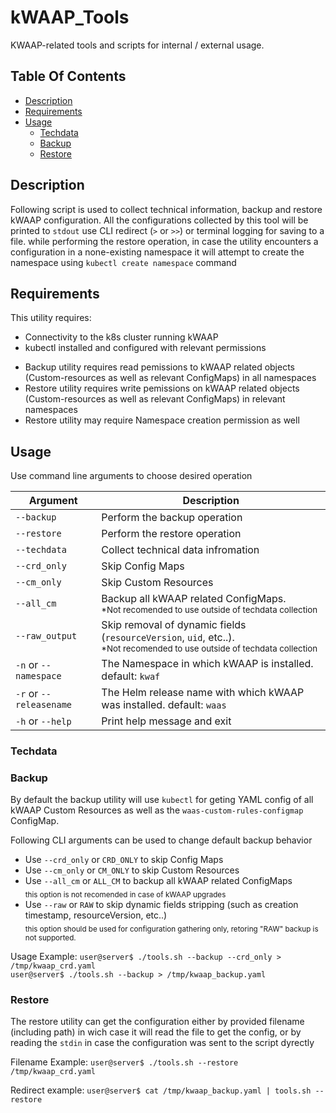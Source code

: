 # kWAAP_Tools
KWAAP-related tools and scripts for internal / external usage.

## Table Of Contents ###
- [Description](#description )
- [Requirements](#requiremnts )
- [Usage](#usage )
  * [Techdata](#techdata )
  * [Backup](#backup )
  * [Restore](#restore)

## Description ##
Following script is used to collect technical information, backup and restore kWAAP configuration.
All the configurations collected by this tool will be printed to `stdout` use CLI redirect (`>` or `>>`) or terminal logging for saving to a file.
while performing the restore operation, in case the utility encounters a configuration in a none-existing namespace it will attempt to create the namespace using `kubectl create namespace` command 

## Requirements ##
This utility requires:
 - Connectivity to the k8s cluster running kWAAP
 - kubectl installed and configured with relevant permissions
 * Backup utility requires read pemissions to kWAAP related objects (Custom-resources as well as relevant ConfigMaps) in all namespaces
 * Restore utility requires write pemissions on kWAAP related objects (Custom-resources as well as relevant ConfigMaps) in relevant namespaces
 * Restore utility may require Namespace creation permission as well

## Usage ##
Use command line arguments to choose desired operation

| Argument | Description |
| --- | --- | 
| `--backup` | Perform the backup operation |
| `--restore` | Perform the restore operation |
| `--techdata` | Collect technical data infromation |
| `--crd_only` | Skip Config Maps |
| `--cm_only` | Skip Custom Resources |
| `--all_cm` | Backup all kWAAP related ConfigMaps.<br><sub>*Not recomended to use outside of techdata collection</sub> |
| `--raw_output` | Skip removal of dynamic fields (`resourceVersion`, `uid`, etc..).<br><sub>*Not recomended to use outside of techdata collection</sub> |
| `-n` or `--namespace` | The Namespace in which kWAAP is installed. default: `kwaf` |
| `-r` or `--releasename` | The Helm release name with which kWAAP was installed. default: `waas` |
| `-h` or `--help` | Print help message and exit |

### Techdata ###

### Backup ###
By default the backup utility will use `kubectl` for geting YAML config of all kWAAP Custom Resources as well as the `waas-custom-rules-configmap` ConfigMap.

Following CLI arguments can be used to change default backup behavior
 - Use `--crd_only` or `CRD_ONLY` to skip Config Maps
 - Use `--cm_only` or `CM_ONLY` to skip Custom Resources
 - Use `--all_cm` or `ALL_CM` to backup all kWAAP related ConfigMaps <br>
 <sub> this option is not recomended in case of kWAAP upgrades </sub>
 - Use `--raw` or `RAW` to skip dynamic fields stripping (such as creation timestamp, resourceVersion, etc..) <br>
 <sub> this option should be used for configuration gathering only, retoring "RAW" backup is not supported.</sub>

Usage Example: 
`user@server$ ./tools.sh --backup --crd_only > /tmp/kwaap_crd.yaml` <br>
`user@server$ ./tools.sh --backup > /tmp/kwaap_backup.yaml`

### Restore ###
The restore utility can get the configuration either by provided filename (including path) in wich case it will read the file to get the config, or by reading the `stdin` in case the configuration was sent to the script dyrectly

Filename Example:
`user@server$ ./tools.sh --restore  /tmp/kwaap_crd.yaml`

Redirect example:
`user@server$ cat /tmp/kwaap_backup.yaml | tools.sh --restore`
